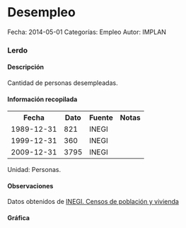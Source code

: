 Desempleo
=====

Fecha: 2014-05-01
Categorías: Empleo
Autor: IMPLAN

### Lerdo

#### Descripción

Cantidad de personas desempleadas.

#### Información recopilada

<table class="table table-hover table-bordered">
  <tr><th>Fecha</th><th>Dato</th><th>Fuente</th><th>Notas</th></tr>
  <tr><td>1989-12-31</td><td>821</td><td>INEGI</td><td></td></tr>
  <tr><td>1999-12-31</td><td>360</td><td>INEGI</td><td></td></tr>
  <tr><td>2009-12-31</td><td>3795</td><td>INEGI</td><td></td></tr>
</table>

Unidad: Personas.

#### Observaciones

Datos obtenidos de [INEGI. Censos de población y vivienda](http://www.inegi.org.mx/sistemas/consulta_resultados/iter2010.aspx?c=27329&s=est)

#### Gráfica

<div id="Morrisjopgapke" class="grafica"></div>
  <!-- JAVASCRIPT DE LA GRAFICA EN Morrisjopgapke -->
  <script>
  new Morris.Bar({
    element: 'Morrisjopgapke',
    data: [
      { fecha: '1989-12-31', dato: 821 },
      { fecha: '1999-12-31', dato: 360 },
      { fecha: '2009-12-31', dato: 3795 }
    ],
    xkey: 'fecha',
    ykeys: ['dato'],
    labels: ['Dato']
  });
  </script>
